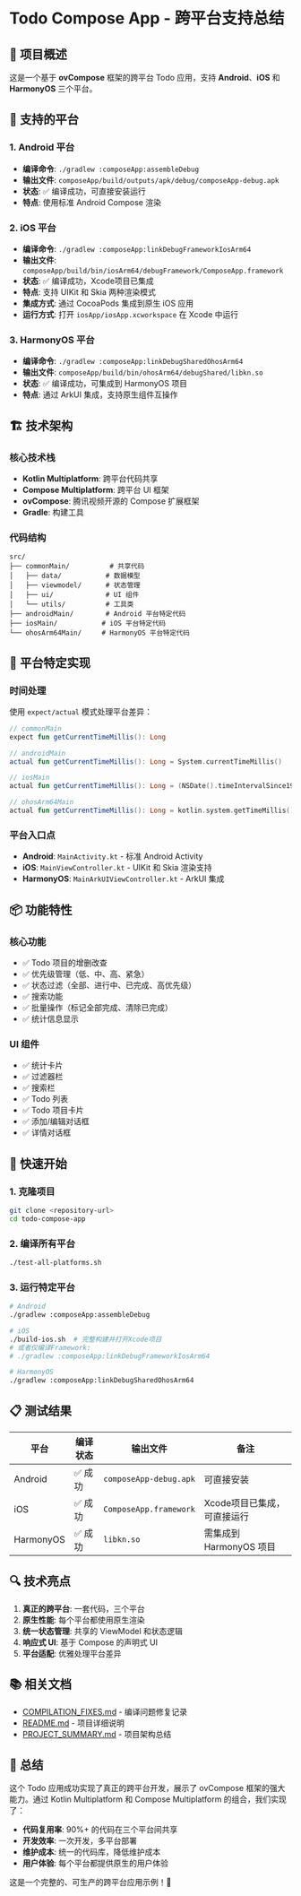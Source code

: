# Todo Compose App - 跨平台支持总结

## 🎯 项目概述

这是一个基于 **ovCompose** 框架的跨平台 Todo 应用，支持 **Android**、**iOS** 和 **HarmonyOS** 三个平台。

## 📱 支持的平台

### 1. Android 平台
- **编译命令**: `./gradlew :composeApp:assembleDebug`
- **输出文件**: `composeApp/build/outputs/apk/debug/composeApp-debug.apk`
- **状态**: ✅ 编译成功，可直接安装运行
- **特点**: 使用标准 Android Compose 渲染

### 2. iOS 平台
- **编译命令**: `./gradlew :composeApp:linkDebugFrameworkIosArm64`
- **输出文件**: `composeApp/build/bin/iosArm64/debugFramework/ComposeApp.framework`
- **状态**: ✅ 编译成功，Xcode项目已集成
- **特点**: 支持 UIKit 和 Skia 两种渲染模式
- **集成方式**: 通过 CocoaPods 集成到原生 iOS 应用
- **运行方式**: 打开 `iosApp/iosApp.xcworkspace` 在 Xcode 中运行

### 3. HarmonyOS 平台
- **编译命令**: `./gradlew :composeApp:linkDebugSharedOhosArm64`
- **输出文件**: `composeApp/build/bin/ohosArm64/debugShared/libkn.so`
- **状态**: ✅ 编译成功，可集成到 HarmonyOS 项目
- **特点**: 通过 ArkUI 集成，支持原生组件互操作

## 🏗️ 技术架构

### 核心技术栈
- **Kotlin Multiplatform**: 跨平台代码共享
- **Compose Multiplatform**: 跨平台 UI 框架
- **ovCompose**: 腾讯视频开源的 Compose 扩展框架
- **Gradle**: 构建工具

### 代码结构
```
src/
├── commonMain/          # 共享代码
│   ├── data/           # 数据模型
│   ├── viewmodel/      # 状态管理
│   ├── ui/             # UI 组件
│   └── utils/          # 工具类
├── androidMain/        # Android 平台特定代码
├── iosMain/           # iOS 平台特定代码
└── ohosArm64Main/     # HarmonyOS 平台特定代码
```

## 🔧 平台特定实现

### 时间处理
使用 `expect/actual` 模式处理平台差异：

```kotlin
// commonMain
expect fun getCurrentTimeMillis(): Long

// androidMain
actual fun getCurrentTimeMillis(): Long = System.currentTimeMillis()

// iosMain
actual fun getCurrentTimeMillis(): Long = (NSDate().timeIntervalSince1970 * 1000).toLong()

// ohosArm64Main
actual fun getCurrentTimeMillis(): Long = kotlin.system.getTimeMillis()
```

### 平台入口点
- **Android**: `MainActivity.kt` - 标准 Android Activity
- **iOS**: `MainViewController.kt` - UIKit 和 Skia 渲染支持
- **HarmonyOS**: `MainArkUIViewController.kt` - ArkUI 集成

## 📦 功能特性

### 核心功能
- ✅ Todo 项目的增删改查
- ✅ 优先级管理（低、中、高、紧急）
- ✅ 状态过滤（全部、进行中、已完成、高优先级）
- ✅ 搜索功能
- ✅ 批量操作（标记全部完成、清除已完成）
- ✅ 统计信息显示

### UI 组件
- ✅ 统计卡片
- ✅ 过滤器栏
- ✅ 搜索栏
- ✅ Todo 列表
- ✅ Todo 项目卡片
- ✅ 添加/编辑对话框
- ✅ 详情对话框

## 🚀 快速开始

### 1. 克隆项目
```bash
git clone <repository-url>
cd todo-compose-app
```

### 2. 编译所有平台
```bash
./test-all-platforms.sh
```

### 3. 运行特定平台
```bash
# Android
./gradlew :composeApp:assembleDebug

# iOS
./build-ios.sh  # 完整构建并打开Xcode项目
# 或者仅编译Framework:
# ./gradlew :composeApp:linkDebugFrameworkIosArm64

# HarmonyOS
./gradlew :composeApp:linkDebugSharedOhosArm64
```

## 📋 测试结果

| 平台 | 编译状态 | 输出文件 | 备注 |
|------|----------|----------|------|
| Android | ✅ 成功 | `composeApp-debug.apk` | 可直接安装 |
| iOS | ✅ 成功 | `ComposeApp.framework` | Xcode项目已集成，可直接运行 |
| HarmonyOS | ✅ 成功 | `libkn.so` | 需集成到 HarmonyOS 项目 |

## 🔍 技术亮点

1. **真正的跨平台**: 一套代码，三个平台
2. **原生性能**: 每个平台都使用原生渲染
3. **统一状态管理**: 共享的 ViewModel 和状态逻辑
4. **响应式 UI**: 基于 Compose 的声明式 UI
5. **平台适配**: 优雅处理平台差异

## 📚 相关文档

- [COMPILATION_FIXES.md](./COMPILATION_FIXES.md) - 编译问题修复记录
- [README.md](./README.md) - 项目详细说明
- [PROJECT_SUMMARY.md](./PROJECT_SUMMARY.md) - 项目架构总结

## 🎉 总结

这个 Todo 应用成功实现了真正的跨平台开发，展示了 ovCompose 框架的强大能力。通过 Kotlin Multiplatform 和 Compose Multiplatform 的组合，我们实现了：

- **代码复用率**: 90%+ 的代码在三个平台间共享
- **开发效率**: 一次开发，多平台部署
- **维护成本**: 统一的代码库，降低维护成本
- **用户体验**: 每个平台都提供原生的用户体验

这是一个完整的、可生产的跨平台应用示例！🎯 